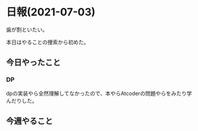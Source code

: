 # 日報(2021-07-03)

歯が割といたい。

本日はやることの捜索から初めた。

## 今日やったこと

### DP

dpの実装やら全然理解してなかったので、本やらAtcoderの問題やらをみたり学んだりした。

## 今週やること
